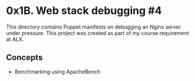 # 0x1B. Web stack debugging #4
This directory contains Puppet manifests on debugging an Nginx server under pressure. This project was created as part of my course requirement at ALX.

## Concepts
* Benchmarking using ApacheBench
